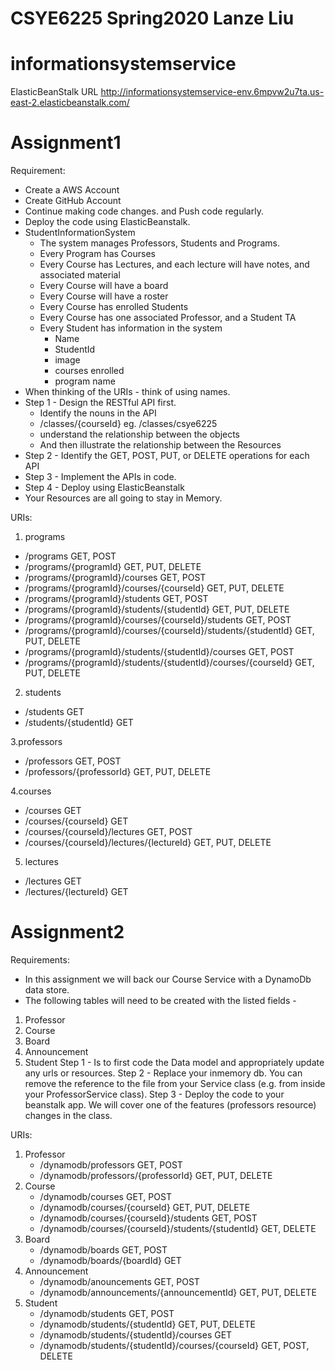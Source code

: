 # CSYE6225 Spring2020 Lanze Liu
# informationsystemservice
ElasticBeanStalk URL
http://informationsystemservice-env.6mpvw2u7ta.us-east-2.elasticbeanstalk.com/
# Assignment1
Requirement:
- Create a AWS Account
- Create GitHub Account
- Continue making code changes. and Push code regularly.
- Deploy the code using ElasticBeanstalk.
- StudentInformationSystem 
     - The system manages Professors, Students and Programs.
     - Every Program has Courses
     - Every Course has Lectures, and each lecture will have notes, and associated material
     - Every Course will have a board
     - Every Course will have a roster 
     - Every Course has enrolled Students
     - Every Course has one associated Professor, and a Student TA
     - Every Student has information in the system 
          - Name        
          - StudentId
          - image     
          - courses enrolled
          - program name
- When thinking of the URIs - think of using names. 
- Step 1 - Design the RESTful API first. 
     - Identify the nouns in the API
     - /classes/{courseId}  eg. /classes/csye6225
     - understand the relationship between the objects 
     - And then illustrate the relationship between the Resources
- Step 2 - Identify the GET, POST, PUT, or DELETE operations for each API
- Step 3 - Implement the APIs in code. 
- Step 4 - Deploy using ElasticBeanstalk
- Your Resources are all going to stay in Memory.

URIs:
1. programs
- /programs GET, POST
- /programs/{programId} GET, PUT, DELETE
- /programs/{programId}/courses GET, POST
- /programs/{programId}/courses/{courseId} GET, PUT, DELETE
- /programs/{programId}/students GET, POST
- /programs/{programId}/students/{studentId} GET, PUT, DELETE
- /programs/{programId}/courses/{courseId}/students GET, POST
- /programs/{programId}/courses/{courseId}/students/{studentId} GET, PUT, DELETE
- /programs/{programId}/students/{studentId}/courses GET, POST
- /programs/{programId}/students/{studentId}/courses/{courseId} GET, PUT, DELETE
  
2. students
- /students GET
- /students/{studentId} GET

3.professors
- /professors GET, POST
- /professors/{professorId} GET, PUT, DELETE
  
4.courses
- /courses GET
- /courses/{courseId} GET
- /courses/{courseId}/lectures GET, POST
- /courses/{courseId}/lectures/{lectureId} GET, PUT, DELETE
  
5. lectures
- /lectures GET
- /lectures/{lectureId} GET

# Assignment2
Requirements:
- In this assignment we will back our Course Service with a DynamoDb data store. 
- The following tables will need to be created with the listed fields - 
1. Professor
2. Course
3. Board
4. Announcement
5. Student
Step 1 - Is to first code the Data model and appropriately update any urls or resources.
Step 2 - Replace your inmemory db. You can remove the reference to the file from your Service class (e.g. from inside your ProfessorService class).
Step 3 - Deploy the code to your beanstalk app. We will cover one of the features (professors resource) changes in the class.

URIs:
1. Professor
     - /dynamodb/professors GET, POST
     - /dynamodb/professors/{professorId} GET, PUT, DELETE
2. Course
     - /dynamodb/courses GET, POST
     - /dynamodb/courses/{courseId} GET, PUT, DELETE
     - /dynamodb/courses/{courseId}/students GET, POST
     - /dynamodb/courses/{courseId}/students/{studentId} GET, DELETE
3. Board
     - /dynamodb/boards GET, POST
     - /dynamodb/boards/{boardId} GET
4. Announcement
     - /dynamodb/anouncements GET, POST
     - /dynamodb/announcements/{announcementId} GET, PUT, DELETE
5. Student
     - /dynamodb/students GET, POST
     - /dynamodb/students/{studentId} GET, PUT, DELETE
     - /dynamodb/students/{studentId}/courses GET
     - /dynamodb/students/{studentId}/courses/{courseId} GET, POST, DELETE
